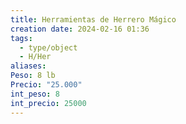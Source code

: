 ```yaml
---
title: Herramientas de Herrero Mágico
creation date: 2024-02-16 01:36
tags:
  - type/object
  - H/Her
aliases: 
Peso: 8 lb
Precio: "25.000"
int_peso: 8
int_precio: 25000
---
```


